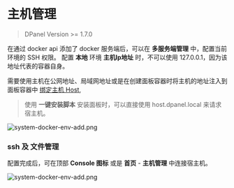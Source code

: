 # 主机管理

> DPanel Version >= 1.7.0

在通过 docker api 添加了 docker 服务端后，可以在 **多服务端管理** 中，配置当前环境的 SSH 权限。
配置 **本地** 环境 **主机Ip地址** 时，不可以使用 127.0.0.1，因为该地址代表的容器自身。

需要使用主机在公网地址、局域网地址或是在创建面板容器时将主机的地址注入到面板容器中 [绑定主机 Host](/install/docker?id=绑定宿主机-host),

> 使用 **一键安装脚本** 安装面板时，可以直接使用 host.dpanel.local 来请求宿主机。

![system-docker-env-add.png](https://cdn.w7.cc/dpanel/system-docker-env-ssh.png?t=7)

### ssh 及 文件管理

配置完成后，可在顶部 **Console 图标** 或是 **首页** - **主机管理** 中连接宿主机。

![system-docker-env-add.png](https://cdn.w7.cc/dpanel/system-docker-env-ssh-use.png?t=7)